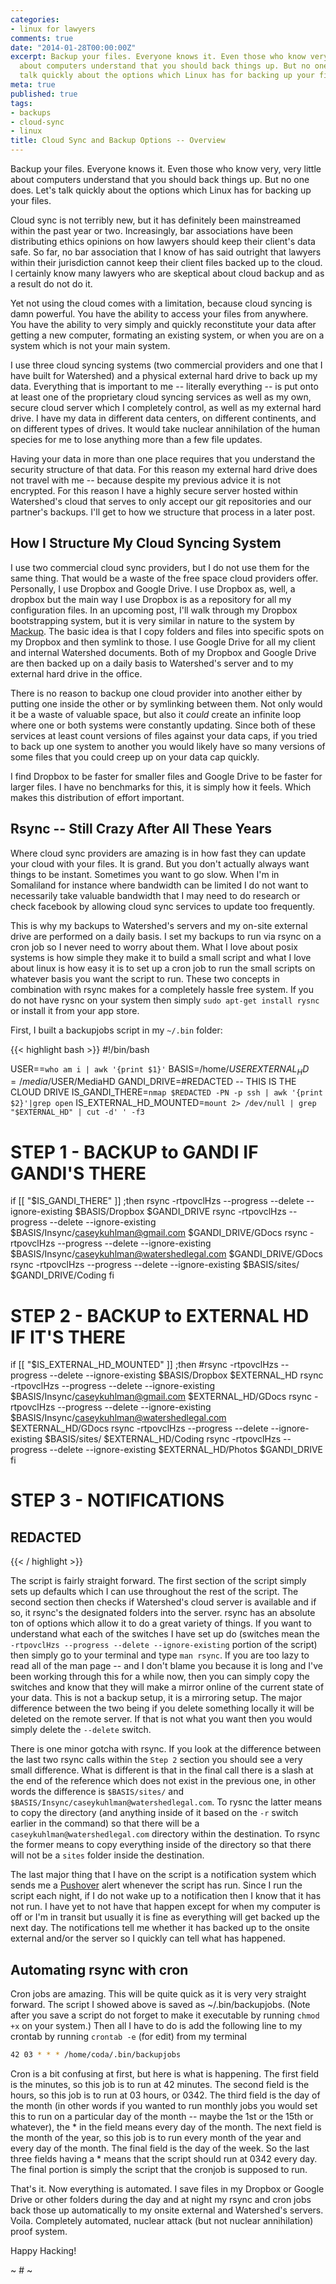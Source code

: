 ```yaml
---
categories:
- linux for lawyers
comments: true
date: "2014-01-28T00:00:00Z"
excerpt: Backup your files. Everyone knows it. Even those who know very, very little
  about computers understand that you should back things up. But no one does. Let's
  talk quickly about the options which Linux has for backing up your files..
meta: true
published: true
tags:
- backups
- cloud-sync
- linux
title: Cloud Sync and Backup Options -- Overview
---
```


Backup your files. Everyone knows it. Even those who know very, very little about computers understand that you should back things up. But no one does. Let's talk quickly about the options which Linux has for backing up your files.

Cloud sync is not terribly new, but it has definitely been mainstreamed within the past year or two. Increasingly, bar associations have been distributing ethics opinions on how lawyers should keep their client's data safe. So far, no bar association that I know of has said outright that lawyers within their jurisdiction cannot keep their client files backed up to the cloud. I certainly know many lawyers who are skeptical about cloud backup and as a result do not do it.

Yet not using the cloud comes with a limitation, because cloud syncing is damn powerful. You have the ability to access your files from anywhere. You have the ability to very simply and quickly reconstitute your data after getting a new computer, formating an existing system, or when you are on a system which is not your main system.

I use three cloud syncing systems (two commercial providers and one that I have built for Watershed) and a physical external hard drive to back up my data. Everything that is important to me -- literally everything -- is put onto at least one of the proprietary cloud syncing services as well as my own, secure cloud server which I completely control, as well as my external hard drive. I have my data in different data centers, on different continents, and on different types of drives. It would take nuclear annihilation of the human species for me to lose anything more than a few file updates.

Having your data in more than one place requires that you understand the security structure of that data. For this reason my external hard drive does not travel with me -- because despite my previous advice it is not encrypted. For this reason I have a highly secure server hosted within Watershed's cloud that serves to only accept our git repositories and our partner's backups. I'll get to how we structure that process in a later post.

## How I Structure My Cloud Syncing System

I use two commercial cloud sync providers, but I do not use them for the same thing. That would be a waste of the free space cloud providers offer. Personally, I use Dropbox and Google Drive. I use Dropbox as, well, a dropbox but the main way I use Dropbox is as a repository for all my configuration files. In an upcoming post, I'll walk through my Dropbox bootstrapping system, but it is very similar in nature to the system by [Mackup](https://github.com/lra/mackup). The basic idea is that I copy folders and files into specific spots on my Dropbox and then symlink to those. I use Google Drive for all my client and internal Watershed documents. Both of my Dropbox and Google Drive are then backed up on a daily basis to Watershed's server and to my external hard drive in the office.

There is no reason to backup one cloud provider into another either by putting one inside the other or by symlinking between them. Not only would it be a waste of valuable space, but also it *could* create an infinite loop where one or both systems were constantly updating. Since both of these services at least count versions of files against your data caps, if you tried to back up one system to another you would likely have so many versions of some files that you could creep up on your data cap quickly.

I find Dropbox to be faster for smaller files and Google Drive to be faster for larger files. I have no benchmarks for this, it is simply how it feels. Which makes this distribution of effort important.

## Rsync -- Still Crazy After All These Years

Where cloud sync providers are amazing is in how fast they can update your cloud with your files. It is grand. But you don't actually always want things to be instant. Sometimes you want to go slow. When I'm in Somaliland for instance where bandwidth can be limited I do not want to necessarily take valuable bandwidth that I may need to do research or check facebook by allowing cloud sync services to update too frequently.

This is why my backups to Watershed's servers and my on-site external drive are performed on a daily basis. I set my backups to run via rsync on a cron job so I never need to worry about them. What I love about posix systems is how simple they make it to build a small script and what I love about linux is how easy it is to set up a cron job to run the small scripts on whatever basis you want the script to run. These two concepts in combination with rsync makes for a completely hassle free system. If you do not have rysnc on your system then simply `sudo apt-get install rysnc` or install it from your app store.

First, I built a backupjobs script in my `~/.bin` folder:

{{< highlight bash >}}
#!/bin/bash

USER==`who am i | awk '{print $1}'`
BASIS=/home/$USER
EXTERNAL_HD=/media/$USER/MediaHD
GANDI_DRIVE=#REDACTED -- THIS IS THE CLOUD DRIVE
IS_GANDI_THERE=`nmap $REDACTED -PN -p ssh | awk '{print $2}'|grep open`
IS_EXTERNAL_HD_MOUNTED=`mount 2> /dev/null | grep "$EXTERNAL_HD" | cut -d' ' -f3`

# STEP 1 - BACKUP to GANDI IF GANDI'S THERE
if [[ "$IS_GANDI_THERE" ]] ;then
  rsync -rtpovclHzs --progress --delete --ignore-existing $BASIS/Dropbox $GANDI_DRIVE
  rsync -rtpovclHzs --progress --delete --ignore-existing $BASIS/Insync/caseykuhlman@gmail.com $GANDI_DRIVE/GDocs
  rsync -rtpovclHzs --progress --delete --ignore-existing $BASIS/Insync/caseykuhlman@watershedlegal.com $GANDI_DRIVE/GDocs
  rsync -rtpovclHzs --progress --delete --ignore-existing $BASIS/sites/ $GANDI_DRIVE/Coding
fi

# STEP 2 - BACKUP to EXTERNAL HD IF IT'S THERE
if [[ "$IS_EXTERNAL_HD_MOUNTED" ]] ;then
  #rsync -rtpovclHzs --progress --delete --ignore-existing $BASIS/Dropbox $EXTERNAL_HD
  rsync -rtpovclHzs --progress --delete --ignore-existing $BASIS/Insync/caseykuhlman@gmail.com $EXTERNAL_HD/GDocs
  rsync -rtpovclHzs --progress --delete --ignore-existing $BASIS/Insync/caseykuhlman@watershedlegal.com $EXTERNAL_HD/GDocs
  rsync -rtpovclHzs --progress --delete --ignore-existing $BASIS/sites/ $EXTERNAL_HD/Coding
  rsync -rtpovclHzs --progress --delete --ignore-existing $EXTERNAL_HD/Photos $GANDI_DRIVE
fi

# STEP 3 - NOTIFICATIONS
## REDACTED
{{< / highlight >}}

The script is fairly straight forward. The first section of the script simply sets up defaults which I can use throughout the rest of the script. The second section then checks if Watershed's cloud server is available and if so, it rsync's the designated folders into the server. rsync has an absolute ton of options which allow it to do a great variety of things. If you want to understand what each of the switches I have set up do (switches mean the `-rtpovclHzs --progress --delete --ignore-existing` portion of the script) then simply go to your terminal and type `man rsync`. If you are too lazy to read all of the man page -- and I don't blame you because it is long and I've been working through this for a while now, then you can simply copy the switches and know that they will make a mirror online of the current state of your data. This is not a backup setup, it is a mirroring setup. The major difference between the two being if you delete something locally it will be deleted on the remote server. If that is not what you want then you would simply delete the `--delete` switch.

There is one minor gotcha with rsync. If you look at the difference between the last two rsync calls within the `Step 2` section you should see a very small difference. What is different is that in the final call there is a slash at the end of the reference which does not exist in the previous one, in other words the difference is `$BASIS/sites/` and `$BASIS/Insync/caseykuhlman@watershedlegal.com`. To rysnc the latter means to copy the directory (and anything inside of it based on the `-r` switch earlier in the command) so that there will be a `caseykuhlman@watershedlegal.com` directory within the destination. To rsync the former means to copy everything inside of the directory so that there will not be a `sites` folder inside the destination.

The last major thing that I have on the script is a notification system which sends me a [Pushover](https://pushover.net) alert whenever the script has run. Since I run the script each night, if I do not wake up to a notification then I know that it has not run. I have yet to not have that happen except for when my computer is off or I'm in transit but usually it is fine as everything will get backed up the next day. The notifications tell me whether it has backed up to the onsite external and/or the server so I quickly can tell what has happened.

## Automating rsync with cron

Cron jobs are amazing. This will be quite quick as it is very very straight forward. The script I showed above is saved as ~/.bin/backupjobs. (Note after you save a script do not forget to make it executable by running `chmod +x` on your system.) Then all I have to do is add the following line to my crontab by running `crontab -e` (for edit) from my terminal

```bash
42 03 * * * /home/coda/.bin/backupjobs
```

Cron is a bit confusing at first, but here is what is happening. The first field is the minutes, so this job is to run at 42 minutes. The second field is the hours, so this job is to run at 03 hours, or 0342. The third field is the day of the month (in other words if you wanted to run monthly jobs you would set this to run on a particular day of the month -- maybe the 1st or the 15th or whatever), the * in the field means every day of the month. The next field is the month of the year, so this job is to run every month of the year and every day of the month. The final field is the day of the week. So the last three fields having a * means that the script should run at 0342 every day. The final portion is simply the script that the cronjob is supposed to run.

That's it. Now everything is automated. I save files in my Dropbox or Google Drive or other folders during the day and at night my rsync and cron jobs back those up automatically to my onsite external and Watershed's servers. Voila. Completely automated, nuclear attack (but not nuclear annihilation) proof system.

Happy Hacking!

~ # ~